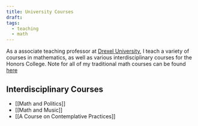 ```yaml
---
title: University Courses
draft: 
tags:
  - teaching
  - math
---
```


As a associate teaching professor at [Drexel University](https://www.drexel.edu), I teach a variety of courses in mathematics, as well as various interdisciplinary courses for the Honors College. Note for all of my traditional math courses can be found [here](https://wealldomath.com)

## Interdisciplinary Courses
- [[Math and Politics]]
- [[Math and Music]]
- [[A Course on Contemplative Practices]]

